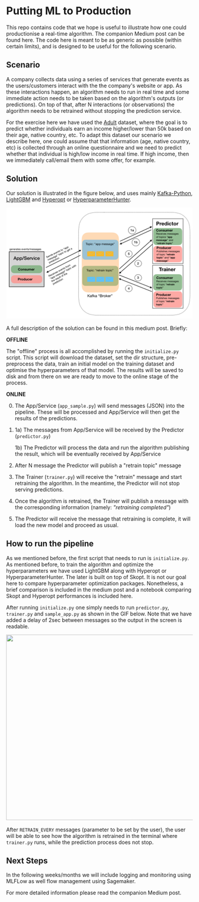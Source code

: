 # Putting ML to Production
This repo contains code that we hope is useful to illustrate how one could productionise a real-time algorithm. The companion Medium post can be found here. The code here is meant to be as generic as possible (within certain limits), and is designed to be useful for the following scenario.

## Scenario

A company collects data using a series of services that generate events as the users/customers interact with the the company's website or app. As these interactions happen, an algorithm needs to run in real time and some immediate action needs to be taken based on the algorithm's outputs (or predictions). On top of that, after N interactions (or observations) the algorithm needs to be retrained without stopping the prediction service.

For the exercise here we have used the [Adult](https://archive.ics.uci.edu/ml/datasets/adult) dataset, where the goal is to predict whether individuals earn an income higher/lower than 50k based on their age, native country, etc. To adapt this dataset our scenario we describe here, one could assume that that information (age, native country, etc) is collected through an online questionnaire and we need to predict whether that individual is high/low income in real time. If high income, then we immediately call/email them with some offer, for example.

## Solution

Our solution is illustrated in the figure below, and uses mainly [Kafka-Python](https://github.com/dpkp/kafka-python), [LightGBM](https://lightgbm.readthedocs.io/en/latest/#) and [Hyperopt](http://hyperopt.github.io/hyperopt/) or [HyperparameterHunter](https://github.com/HunterMcGushion/hyperparameter_hunter).

![Figure 1. Real-time prediction ML pipeline.](images/pipeline_diagram.png)

 A full description of the solution can be found in this medium post. Briefly:

**OFFLINE**

The "offline" process is all accomplished by running the `initialize.py` script. This script will download the dataset, set the dir structure, pre-preprocess the data, train an initial model on the training dataset and optimise the hyperparameters of that model. The results will be saved to disk and from there on we are ready to move to the online stage of the process.

**ONLINE**

 0. The App/Service (`app_sample.py`) will send messages (JSON) into the pipeline. These will be processed and App/Service will then get the results of the predictions.
 1. 1a) The messages from App/Service will be received by the Predictor (`predictor.py`)

 	1b) The Predictor will process the data and run the algorithm publishing the result, which will be eventually received by App/Service
 2. After N message the Predictor will publish a "retrain topic" message
 3. The Trainer (`trainer.py`) will receive the "retrain" message and start retraining the algorithm. In the meantime, the Predictor will not stop serving predictions.
 4. Once the algorithm is retrained, the Trainer will publish a message with the corresponding information (namely: *"retraining completed"*)
 5. The Predictor will receive the message that retraining is complete, it will load the new model and proceed as usual.

## How to run the pipeline

As we mentioned before, the first script that needs to run is `initialize.py`. As mentioned before, to train the algorithm and optimize the hyperparameters we have used LightGBM along with Hyperopt or HyperparameterHunter. The later is built on top of Skopt. It is not our goal here to compare hyperparameter optimization packages. Nonetheless, a brief comparison is included in the medium post and a notebook comparing Skopt and Hyperopt performances is included here.

After running `initialize.py` one simply needs to run `predictor.py`, `trainer.py` and `sample_app.py` as shown in the GIF below. Note that we have added a delay of 2sec between messages so the output in the screen is readable.

<img src="images/start_pipeline.gif" width="800" height="500" />

After `RETRAIN_EVERY` messages (parameter to be set by the user), the user will be able to see how the algorithm is retrained in the terminal where `trainer.py` runs, while the prediction process does not stop.

## Next Steps

In the following weeks/months we will include logging and monitoring using MLFLow as well flow management using Sagemaker.

For more detailed information please read the companion Medium post.